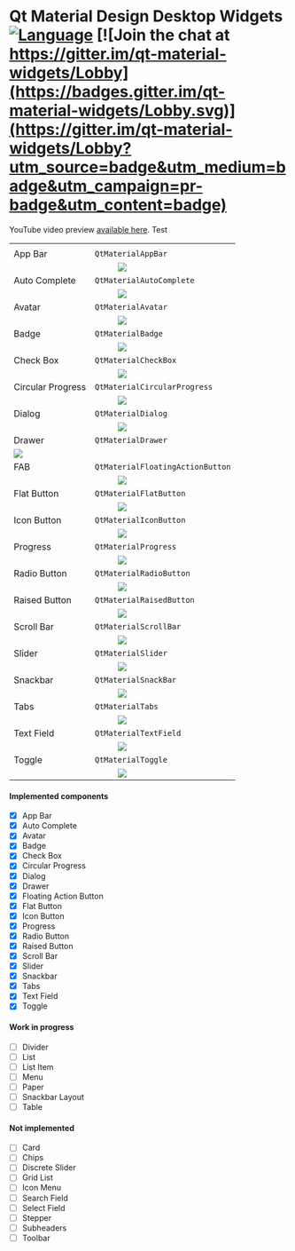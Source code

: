 # Qt Material Design Desktop Widgets [![Language](https://img.shields.io/badge/language-c++-brightgreen.svg)]() [![Join the chat at https://gitter.im/qt-material-widgets/Lobby](https://badges.gitter.im/qt-material-widgets/Lobby.svg)](https://gitter.im/qt-material-widgets/Lobby?utm_source=badge&utm_medium=badge&utm_campaign=pr-badge&utm_content=badge)

YouTube video preview [available here](http://www.youtube.com/watch?v=21UMeNVBPU4).
Test

<table>
  <tbody>
    <tr>
      <td colspan="2" align="center"></td>
    </tr>
    <tr>
      <td>
        App Bar
      </td>
      <td>
        <code>QtMaterialAppBar</code>
      </td>
    </tr>
    <tr>
      <td colspan="2" align="center">
        <img src="gifs/appbar.gif" />
      </td>
    </tr>
    <tr>
      <td>
        Auto Complete
      </td>
      <td>
        <code>QtMaterialAutoComplete</code>
      </td>
    </tr>
    <tr>
      <td colspan="2" align="center">
        <img src="gifs/autocomplete.gif" />
      </td>
    </tr>
    <tr>
      <td>
        Avatar
      </td>
      <td>
        <code>QtMaterialAvatar</code>
      </td>
    </tr>
    <tr>
      <td colspan="2" align="center">
        <img src="gifs/avatar.gif" />
      </td>
    </tr>
    <tr>
      <td>
        Badge
      </td>
      <td>
        <code>QtMaterialBadge</code>
      </td>
    </tr>
    <tr>
      <td colspan="2" align="center">
        <img src="gifs/badge.gif" />
      </td>
    </tr>
    <tr>
      <td>
        Check Box
      </td>
      <td>
        <code>QtMaterialCheckBox</code>
      </td>
    </tr>
    <tr>
      <td colspan="2" align="center">
        <img src="gifs/checkbox.gif" />
      </td>
    </tr>
    <tr>
      <td>
        Circular Progress
      </td>
      <td>
        <code>QtMaterialCircularProgress</code>
      </td>
    </tr>
    <tr>
      <td colspan="2" align="center">
        <img src="gifs/circularprogress.gif" />
      </td>
    </tr>
    <tr>
      <td>
        Dialog
      </td>
      <td>
        <code>QtMaterialDialog</code>
      </td>
    </tr>
    <tr>
      <td colspan="2" align="center">
        <img src="gifs/dialog.gif" />
      </td>
    </tr>
    <tr>
      <td>
        Drawer
      </td>
      <td>
        <code>QtMaterialDrawer</code>
      </td>
    </tr>
    <tr>
      <td colspan="2">
        <img src="gifs/drawer.gif" />
      </td>
    </tr>
    <tr>
      <td>
        FAB
      </td>
      <td>
        <code>QtMaterialFloatingActionButton</code>
      </td>
    </tr>
    <tr>
      <td colspan="2" align="center">
        <img src="gifs/fab.gif" />
      </td>
    </tr>
    <tr>
      <td>
        Flat Button
      </td>
      <td>
        <code>QtMaterialFlatButton</code>
      </td>
    </tr>
    <tr>
      <td colspan="2" align="center">
        <img src="gifs/flatbutton.gif" />
      </td>
    </tr>
    <tr>
      <td>
        Icon Button
      </td>
      <td>
        <code>QtMaterialIconButton</code>
      </td>
    </tr>
    <tr>
      <td colspan="2" align="center">
        <img src="gifs/iconbutton.gif" />
      </td>
    </tr>
    <tr>
      <td>
        Progress
      </td>
      <td>
        <code>QtMaterialProgress</code>
      </td>
    </tr>
    <tr>
      <td colspan="2" align="center">
        <img src="gifs/progress.gif" />
      </td>
    </tr>
    <tr>
      <td>
        Radio Button
      </td>
      <td>
        <code>QtMaterialRadioButton</code>
      </td>
    </tr>
    <tr>
      <td colspan="2" align="center">
        <img src="gifs/radiobutton.gif" />
      </td>
    </tr>
    <tr>
      <td>
        Raised Button
      </td>
      <td>
        <code>QtMaterialRaisedButton</code>
      </td>
    </tr>
    <tr>
      <td colspan="2" align="center">
        <img src="gifs/raisedbutton.gif" />
      </td>
    </tr>
    <tr>
      <td>
        Scroll Bar
      </td>
      <td>
        <code>QtMaterialScrollBar</code>
      </td>
    </tr>
    <tr>
      <td colspan="2" align="center">
        <img src="gifs/scrollbar.gif" />
      </td>
    </tr>
    <tr>
      <td>
        Slider
      </td>
      <td>
        <code>QtMaterialSlider</code>
      </td>
    </tr>
    <tr>
      <td colspan="2" align="center">
        <img src="gifs/slider.gif" />
      </td>
    </tr>
    <tr>
      <td>
        Snackbar
      </td>
      <td>
        <code>QtMaterialSnackBar</code>
      </td>
    </tr>
    <tr>
      <td colspan="2" align="center">
        <img src="gifs/snackbar.gif" />
      </td>
    </tr>
    <tr>
      <td>
        Tabs
      </td>
      <td>
        <code>QtMaterialTabs</code>
      </td>
    </tr>
    <tr>
      <td colspan="2" align="center">
        <img src="gifs/tabs.gif" />
      </td>
    </tr>
    <tr>
      <td>
        Text Field
      </td>
      <td>
        <code>QtMaterialTextField</code>
      </td>
    </tr>
    <tr>
      <td colspan="2" align="center">
        <img src="gifs/textfield.gif" />
      </td>
    </tr>
    <tr>
      <td>
        Toggle
      </td>
      <td>
        <code>QtMaterialToggle</code>
      </td>
    </tr>
    <tr>
      <td colspan="2" align="center">
        <img src="gifs/toggle.gif" />
      </td>
    </tr>
  </tbody>
</table>

#### Implemented components

- [x] App Bar
- [x] Auto Complete
- [x] Avatar
- [x] Badge
- [x] Check Box
- [x] Circular Progress
- [x] Dialog
- [x] Drawer
- [x] Floating Action Button
- [x] Flat Button
- [x] Icon Button
- [x] Progress
- [x] Radio Button
- [x] Raised Button
- [x] Scroll Bar
- [x] Slider
- [x] Snackbar
- [x] Tabs
- [x] Text Field
- [x] Toggle

#### Work in progress

- [ ] Divider
- [ ] List
- [ ] List Item
- [ ] Menu
- [ ] Paper
- [ ] Snackbar Layout
- [ ] Table

#### Not implemented 

- [ ] Card
- [ ] Chips
- [ ] Discrete Slider
- [ ] Grid List
- [ ] Icon Menu
- [ ] Search Field
- [ ] Select Field
- [ ] Stepper
- [ ] Subheaders
- [ ] Toolbar

